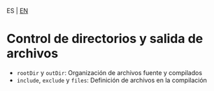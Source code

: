 <!-- MULTILANGUAJE MENU START -->
ES | [EN](https://lckpig.gitbook.io/practical-dev-handbook/typescript/advanced-tsconfig-configuration/directory-output-control)
<!-- MULTILANGUAJE MENU END -->

# Control de directorios y salida de archivos

- `rootDir` y `outDir`: Organización de archivos fuente y compilados
- `include`, `exclude` y `files`: Definición de archivos en la compilación 